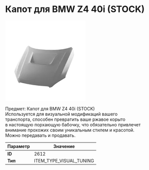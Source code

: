 # Капот для BMW Z4 40i (STOCK)

![Item Image](../img/2612.webp?raw=true)

Предмет: Капот для BMW Z4 40i (STOCK)<br>Используется для визуальной модификаций вашего<br>транспорта, способен превратить ваше ржавое корыто<br>в настоящую порхающую бабочку, что обязательно привлечет<br>внимание прохожих своим уникальным стилем и красотой.<br>Можно передавать и продавать.


| Параметр | Значение |
|----------|----------|
| **ID** | 2612 |
| **Тип** | ITEM_TYPE_VISUAL_TUNING |

